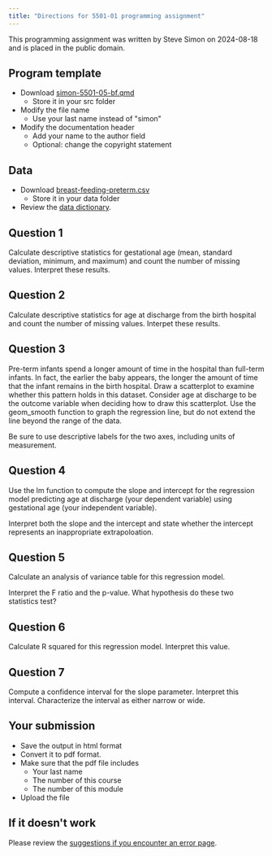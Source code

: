 ```yaml
---
title: "Directions for 5501-01 programming assignment"
---
```


This programming assignment was written by Steve Simon on 2024-08-18 and is placed in the public domain.

## Program template

-   Download [simon-5501-05-bf.qmd][tem]
    -   Store it in your src folder
-   Modify the file name
    -   Use your last name instead of "simon"
-   Modify the documentation header
    -   Add your name to the author field
    -   Optional: change the copyright statement

[tem]: https://github.com/pmean/classes/blob/master/biostats-1/05/src/simon-5501-05-bf.qmd

## Data

-   Download [breast-feeding-preterm.csv][dat]
    -   Store it in your data folder
-   Review the [data dictionary][dic].

[dat]: https://github.com/pmean/datasets/blob/master/breast-feeding-preterm.csv
[dic]: https://github.com/pmean/datasets/blob/master/breast-feeding-preterm.yaml
    
## Question 1

Calculate descriptive statistics for gestational age (mean, standard deviation, minimum, and maximum) and count the number of missing values. Interpret these results.

## Question 2

Calculate descriptive statistics for age at discharge from the birth hospital and count the number of missing values. Interpet these results.

## Question 3

Pre-term infants spend a longer amount of time in the hospital than full-term infants. In fact, the earlier the baby appears, the longer the amount of time that the infant remains in the birth hospital. Draw a scatterplot to examine whether this pattern holds in this dataset. Consider age at discharge to be the outcome variable when deciding how to draw this scatterplot. Use the geom_smooth function to graph the regression line, but do not extend the line beyond the range of the data.

Be sure to use descriptive labels for the two axes, including units of measurement.

## Question 4

Use the lm function to compute the slope and intercept for the regression model predicting age at discharge (your dependent variable) using gestational age (your independent variable).

Interpret both the slope and the intercept and state whether the intercept represents an inappropriate extrapoloation.

## Question 5

Calculate an analysis of variance table for this regression model.

Interpret the F ratio and the p-value. What hypothesis do these two statistics test?

## Question 6

Calculate R squared for this regression model. Interpret this value.

## Question 7

Compute a confidence interval for the slope parameter. Interpret this interval. Characterize the interval as either narrow or wide.

## Your submission

-   Save the output in html format
-   Convert it to pdf format.
-   Make sure that the pdf file includes
    -   Your last name
    -   The number of this course
    -   The number of this module
-   Upload the file

## If it doesn't work

Please review the [suggestions if you encounter an error page][sim3].

[sim3]: https://github.com/pmean/classes/blob/master/general/suggestions-if-you-encounter-an-error.md

